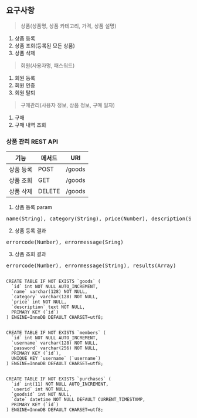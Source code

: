 ## 요구사항

> 상품(상품명, 상품 카테고리, 가격, 상품 설명)
1. 상품 등록
2. 상품 조회(등록된 모든 상품)
3. 상품 삭제

> 회원(사용자명, 패스워드)
1. 회원 등록
2. 회원 인증
3. 회원 탈퇴

> 구매관리(사용자 정보, 상품 정보, 구매 일자)
1. 구매
2. 구매 내역 조회


### 상품 관리 REST API

|기능     |메서드    |URI    |
|---      |--           |-- |
|상품 등록|POST|/goods|
|상품 조회|GET|/goods|
|상품 삭제|DELETE|/goods|


1. 상품 등록 param

<pre>
name(String), category(String), price(Number), description(String)
</pre>
2. 상품 등록 결과
<pre>
errorcode(Number), errormessage(Sring)
</pre>
3. 상품 조회 결과
<pre>
errorcode(Number), errormessage(String), results(Array)
</pre>

<pre>
<code>
CREATE TABLE IF NOT EXISTS `goods` (
  `id` int NOT NULL AUTO_INCREMENT,
  `name` varchar(128) NOT NULL,
  `category` varchar(128) NOT NULL,
  `price` int NOT NULL,
  `description` text NOT NULL,
  PRIMARY KEY (`id`)
) ENGINE=InnoDB DEFAULT CHARSET=utf8;


CREATE TABLE IF NOT EXISTS `members` (
  `id` int NOT NULL AUTO_INCREMENT,
  `username` varchar(128) NOT NULL,
  `password` varchar(256) NOT NULL,
  PRIMARY KEY (`id`),
  UNIQUE KEY `username` (`username`)
) ENGINE=InnoDB DEFAULT CHARSET=utf8;


CREATE TABLE IF NOT EXISTS `purchases` (
  `id` int(11) NOT NULL AUTO_INCREMENT,
  `userid` int NOT NULL,
  `goodsid` int NOT NULL,
  `date` datetime NOT NULL DEFAULT CURRENT_TIMESTAMP,
  PRIMARY KEY (`id`)
) ENGINE=InnoDB DEFAULT CHARSET=utf8;

</code></pre>